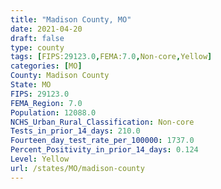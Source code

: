 ```yaml
---
title: "Madison County, MO"
date: 2021-04-20
draft: false
type: county
tags: [FIPS:29123.0,FEMA:7.0,Non-core,Yellow]
categories: [MO]
County: Madison County
State: MO
FIPS: 29123.0
FEMA_Region: 7.0
Population: 12088.0
NCHS_Urban_Rural_Classification: Non-core
Tests_in_prior_14_days: 210.0
Fourteen_day_test_rate_per_100000: 1737.0
Percent_Positivity_in_prior_14_days: 0.124
Level: Yellow
url: /states/MO/madison-county
---
```



